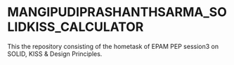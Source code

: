 # MANGIPUDIPRASHANTHSARMA_SOLIDKISS_CALCULATOR
This the repository consisting of the hometask of EPAM PEP session3 on SOLID, KISS &amp; Design Principles.
